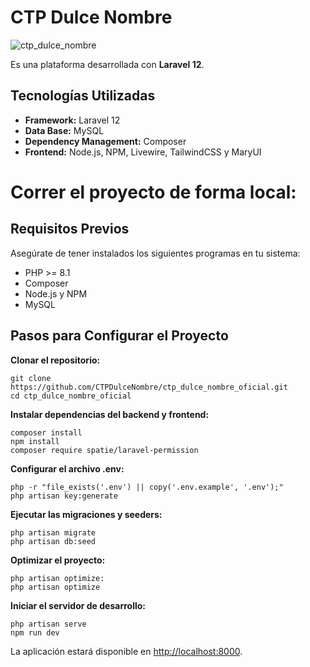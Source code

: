 <h1>CTP Dulce Nombre</h1>

![ctp_dulce_nombre](https://github.com/user-attachments/assets/cdafb97d-1932-416a-a682-b2ba4320559d)

<p>
    Es una plataforma desarrollada con <strong>Laravel 12</strong>.
</p>

<h2>Tecnologías Utilizadas</h2>
<ul>
    <li><strong>Framework:</strong> Laravel 12</li>
    <li><strong>Data Base:</strong> MySQL</li>
    <li><strong>Dependency Management:</strong> Composer</li>
    <li><strong>Frontend:</strong> Node.js, NPM, Livewire, TailwindCSS y MaryUI</li>
</ul>
    
<h1>Correr el proyecto de forma local:</h1>

<h2>Requisitos Previos</h2>
<p>Asegúrate de tener instalados los siguientes programas en tu sistema:</p>
<ul>
    <li>PHP >= 8.1</li>
    <li>Composer</li>
    <li>Node.js y NPM</li>
    <li>MySQL</li>
</ul>
    
<h2>Pasos para Configurar el Proyecto</h2>
<strong>Clonar el repositorio:</strong>
       
    git clone https://github.com/CTPDulceNombre/ctp_dulce_nombre_oficial.git
    cd ctp_dulce_nombre_oficial

<strong>Instalar dependencias del backend y frontend:</strong>

    composer install
    npm install
    composer require spatie/laravel-permission

<strong>Configurar el archivo .env:</strong>

    php -r "file_exists('.env') || copy('.env.example', '.env');"
    php artisan key:generate

<strong>Ejecutar las migraciones y seeders:</strong>

    php artisan migrate
    php artisan db:seed

<strong>Optimizar el proyecto:</strong>

    php artisan optimize:
    php artisan optimize

<strong>Iniciar el servidor de desarrollo:</strong>

    php artisan serve
    npm run dev

<p>La aplicación estará disponible en 
    <a href="http://localhost:8000" target="_blank">http://localhost:8000<a>.
</p> 
    
